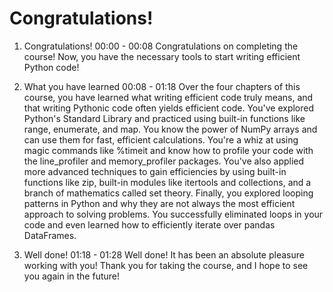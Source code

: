 # Congratulations!

1. Congratulations!
00:00 - 00:08
Congratulations on completing the course! Now, you have the necessary tools to start writing efficient Python code!

2. What you have learned
00:08 - 01:18
Over the four chapters of this course, you have learned what writing efficient code truly means, and that writing Pythonic code often yields efficient code. You've explored Python's Standard Library and practiced using built-in functions like range, enumerate, and map. You know the power of NumPy arrays and can use them for fast, efficient calculations. You're a whiz at using magic commands like %timeit and know how to profile your code with the line_profiler and memory_profiler packages. You've also applied more advanced techniques to gain efficiencies by using built-in functions like zip, built-in modules like itertools and collections, and a branch of mathematics called set theory. Finally, you explored looping patterns in Python and why they are not always the most efficient approach to solving problems. You successfully eliminated loops in your code and even learned how to efficiently iterate over pandas DataFrames.

3. Well done!
01:18 - 01:28
Well done! It has been an absolute pleasure working with you! Thank you for taking the course, and I hope to see you again in the future!
